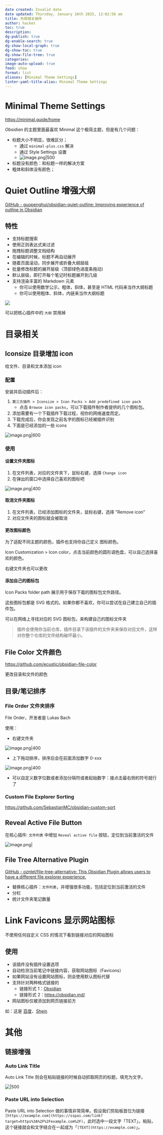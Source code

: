 ```yaml
---
date created: Invalid date
date updated: Thursday, January 16th 2025, 12:02:56 am
title: 外观相关插件
author: hacket
toc: true
description: 
dg-publish: true
dg-enable-search: true
dg-show-local-graph: true
dg-show-toc: true
dg-show-file-tree: true
categories: 
image-auto-upload: true
feed: show
format: list
aliases: [Minimal Theme Settings]
linter-yaml-title-alias: Minimal Theme Settings
---
```


# Minimal Theme Settings

<https://minimal.guide/home>

_Obsidian_ 的主题里面最喜欢 Minimal 这个极简主题，但是有几个问题：

- 标题大小不明显，很难区分；
  - 通过 `minimal-plus.css` 解决
  - 通过 Style Settings 设置
  - ![image.png|500](https://raw.githubusercontent.com/hacket/ObsidianOSS/master/obsidian/20240229213820.png)
- 标题没有颜色：和标题一样的解决方案
- 粗体和斜体没有颜色；

# Quiet Outline 增强大纲

[GitHub - guopenghui/obsidian-quiet-outline: Improving experience of outline in Obsidian](https://github.com/guopenghui/obsidian-quiet-outline)

## 特性

- 支持标题搜索
- 使用正则表达式来过滤
- 拖拽标题调整文档结构
- 在编辑的时候，标题不再自动展开
- 随着页面滚动，同步展开或折叠大纲层级
- 批量修改标题的展开层级（顶部绿色进度条拖动）
- 默认层级，即打开每个笔记时标题展开到几级
- 支持渲染丰富的 Markdown 元素
  - 你可以使用数学公示，粗体，斜体，甚至是 HTML 代码来当作大纲标题
  - 你可以使用粗体、斜体，内链来当作大纲标题

![](https://raw.githubusercontent.com/hacket/ObsidianOSS/master/obsidian/notquiet.gif)

可以把核心插件中的 `大纲` 禁用掉

# 目录相关

## Iconsize 目录增加 icon

给文件、目录和文本添加 icon

### 配置

安装并启动插件后：

1. `第三方插件 > Iconsize > Icon Packs > Add predefined icon pack`
   - 点击 `Browse icon packs`，可以下载插件制作者提供的几个图标包。
2. 添加需要有一个下载插件下载过程，视你的网络速度而定。
3. 下载完成后，你会发现之前名字的图标已经被插件识别
4. 下面是已经添加的一些 icons

![image.png|600](https://raw.githubusercontent.com/hacket/ObsidianOSS/master/obsidian/20240224102114.png)

### 使用

#### 设置文件夹图标

1. 在文件列表，对应的文件夹下，鼠标右键，选择 `Change icon`
2. 在弹出的窗口中选择自己喜欢的图标吧

![image.png|400](https://raw.githubusercontent.com/hacket/ObsidianOSS/master/obsidian/20240224102405.png)

#### 取消文件夹图标

1. 在文件列表，已经添加图标的文件夹，鼠标右键，选择 "Remove icon"
2. 对应文件夹的图标就会被取消

#### 更改图标颜色

为了适配不同主题的颜色，插件也支持你自己定义 图标颜色。

Icon Customization > Icon color，点击当前颜色的圆形调色盘，可以自己选择喜欢的颜色。

右键文件夹也可以更改

#### 添加自己的图标包

Icon Packs folder path 展示用于保存下载的图标包文件路径。

这些图标包都是 SVG 格式的。如果你都不喜欢，你可以尝试在自己建立自己的插件包。

可以在网络上寻找对应的 SVG 图标包，来构建自己的图标文件夹

> 插件会使用你当前仓库，插件目录下该插件的文件夹来保存对应文件，这样对你整个仓库的文件结构破坏最小。

## File Color 文件颜色

<https://github.com/ecustic/obsidian-file-color>

更改目录和文件的颜色

## 目录/笔记排序

### File Order 文件夹排序

File Order，开发者是 Lukas Bach

使用：

- 右键文件夹

![image.png|400](https://raw.githubusercontent.com/hacket/ObsidianOSS/master/obsidian20240228005627.png)

- 上下拖动排序，排序后会在前面添加数字 0-xxx

![image.png|400](https://raw.githubusercontent.com/hacket/ObsidianOSS/master/obsidian20240228005726.png)

- 可以自定义数字位数或者添加分隔符或者起始数字：接点击最右侧的符号就行了

### Custom File Explorer Sorting

<https://github.com/SebastianMC/obsidian-custom-sort>

## Reveal Active File Button

在核心插件: `文件列表` 中增加 `Reveal active file` 按钮，定位到当前激活的文件

![image.png|](https://raw.githubusercontent.com/hacket/ObsidianOSS/master/obsidian202403060841553.png)

## File Tree Alternative Plugin

[GitHub - ozntel/file-tree-alternative: This Obsidian Plugin allows users to have a different file explorer experience.](https://github.com/ozntel/file-tree-alternative)

- 替换核心插件：`文件列表`，并增强很多功能，包括定位到当前激活的文件
- 分栏
- 统计文件夹笔记数量

# Link Favicons 显示网站图标

不使用任何自定义 CSS 的情况下看到链接对应的网站图标

## 使用

- 该插件没有插件设置选项
- 自动检测当前笔记中链接内容，获取网站图标（Favicons）
- 如果网站没有设置网站图标，则会使用默认图标代替
- 支持针对两种格式链接的
  - 链接形式 1：[Obsidian](https://obsidian.md/)
  - 链接形式 2：<https://obsidian.md/>
- 网站图标仅被添加到网页链接前方

如：这是 [百度](https://baidu.com)、[Shein](https://www.shein.com)

# 其他

## 链接增强

### Auto Link Title

Auto Link Title 则会在粘贴链接的时候自动抓取网页的标题，填充为文字。

![|500](https://cdn.sspai.com/editor/u_/c4f8tslb34tb094k5bg0.gif)

### Paste URL into Selection

Paste URL into Selection 做的事情非常简单。假设我们剪贴板首位为链接 `[https://example.com](https://sspai.com/link?target=https%3A%2F%2Fexample.com%2F)`，此时选中一段文字「TEXT」，粘贴，这个链接就会和文字结合在一起成为「`[TEXT](https://example.com)`」。
